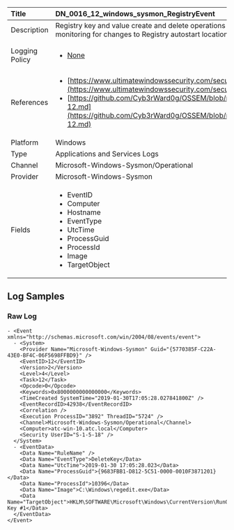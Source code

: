 | Title          | DN_0016_12_windows_sysmon_RegistryEvent                                                                                                      |
|:---------------|:-----------------------------------------------------------------------------------------------------------------|
| Description    | Registry key and value create and delete operations map to this event type,  which can be useful for monitoring for changes to Registry autostart  locations, or specific malware registry modifications
                                                                                                |
| Logging Policy | <ul><li>[None](../Logging_Policies/None.md)</li></ul> |
| References     | <ul><li>[https://www.ultimatewindowssecurity.com/securitylog/encyclopedia/event.aspx?eventid=90012](https://www.ultimatewindowssecurity.com/securitylog/encyclopedia/event.aspx?eventid=90012)</li><li>[https://github.com/Cyb3rWard0g/OSSEM/blob/master/data_dictionaries/windows/sysmon/event-12.md](https://github.com/Cyb3rWard0g/OSSEM/blob/master/data_dictionaries/windows/sysmon/event-12.md)</li></ul>                                  |
| Platform       | Windows   |
| Type           | Applications and Services Logs 		|
| Channel        | Microsoft-Windows-Sysmon/Operational    |
| Provider       | Microsoft-Windows-Sysmon   |
| Fields         | <ul><li>EventID</li><li>Computer</li><li>Hostname</li><li>EventType</li><li>UtcTime</li><li>ProcessGuid</li><li>ProcessId</li><li>Image</li><li>TargetObject</li></ul>                                               |


## Log Samples

### Raw Log

```
- <Event xmlns="http://schemas.microsoft.com/win/2004/08/events/event">
  - <System>
    <Provider Name="Microsoft-Windows-Sysmon" Guid="{5770385F-C22A-43E0-BF4C-06F5698FFBD9}" /> 
    <EventID>12</EventID> 
    <Version>2</Version> 
    <Level>4</Level> 
    <Task>12</Task> 
    <Opcode>0</Opcode> 
    <Keywords>0x8000000000000000</Keywords> 
    <TimeCreated SystemTime="2019-01-30T17:05:28.027841800Z" /> 
    <EventRecordID>42938</EventRecordID> 
    <Correlation /> 
    <Execution ProcessID="3892" ThreadID="5724" /> 
    <Channel>Microsoft-Windows-Sysmon/Operational</Channel> 
    <Computer>atc-win-10.atc.local</Computer> 
    <Security UserID="S-1-5-18" /> 
  </System>
  - <EventData>
    <Data Name="RuleName" /> 
    <Data Name="EventType">DeleteKey</Data> 
    <Data Name="UtcTime">2019-01-30 17:05:28.023</Data> 
    <Data Name="ProcessGuid">{9683FBB1-D812-5C51-0000-0010F3871201}</Data> 
    <Data Name="ProcessId">10396</Data> 
    <Data Name="Image">C:\Windows\regedit.exe</Data> 
    <Data Name="TargetObject">HKLM\SOFTWARE\Microsoft\Windows\CurrentVersion\RunOnce\New Key #1</Data> 
  </EventData>
</Event>

```




